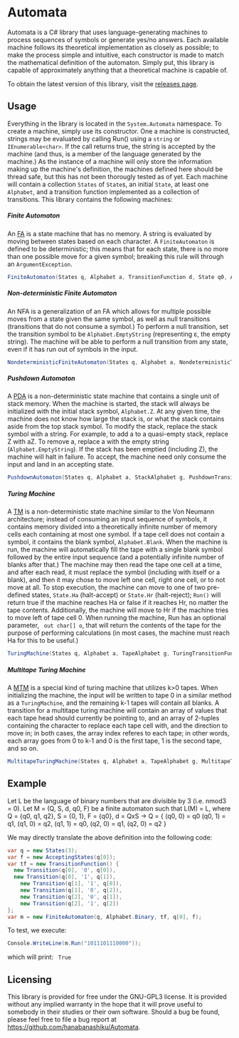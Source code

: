 # Automata
Automata is a C# library that uses language-generating machines to process sequences of symbols or generate yes/no answers. Each available machine follows its theoretical implementation as closely as possible; to make the process simple and intuitive, each constructor is made to match the mathematical definition of the automaton. Simply put, this library is capable of approximately anything that a theoretical machine is capable of.

To obtain the latest version of this library, visit the [releases page](https://github.com/hanabanashiku/Automata/releases).

## Usage
Everything in the library is located in the `System.Automata` namespace. To create a machine, simply use its constructor. One a machine is constructed, strings may be evaluated by calling Run() using a `string` or `IEnumerable<char>`. If the call returns true, the string is accepted by the machine (and thus, is a member of the language generated by the machine.) As the instance of a machine will only store the information making up the machine's definition, the machines defined here should be thread safe, but this has not been thorougly tested as of yet. Each machine will contain a collection `States` of `State`s, an initial `State`, at least one `Alphabet`, and a transition function implemented as a collection of transitions.
This library contains the following machines:

##### Finite Automaton
An [FA](https://en.wikipedia.org/wiki/Finite-state_machine) is a state machine that has no memory. A string is evaluated by moving between states based on each character. A `FiniteAutomaton` is defined to be deterministic; this means that for each state, there is no more than one possible move for a given symbol; breaking this rule will through an `ArgumentException`.

```C#
FiniteAutomaton(States q, Alphabet a, TransitionFunction d, State q0, AcceptingStates f)
```

##### Non-deterministic Finite Automaton
An NFA is a generalization of an FA which allows for multiple possible moves from a state given the same symbol, as well as null transitions (transitions that do not consume a symbol.) To perform a null transition, set the transition symbol to be `Alphabet.EmptyString` (representing ε, the empty string). The machine will be able to perform a null transition from any state, even if it has run out of symbols in the input.

``` C#
NondeterministicFiniteAutomaton(States q, Alphabet a, NondeterministicTransitionFunction d, State q0, AcceptingStates f)
```

##### Pushdown Automaton
A [PDA](https://en.wikipedia.org/wiki/Pushdown_automaton) is a non-deterministic state machine that contains a single unit of stack memory. When the machine is started, the stack will always be initialized with the initial stack symbol, `Alphabet.Z`. At any given time, the machine does not know how large the stack is, or what the stack contains aside from the top stack symbol. To modify the stack, replace the stack symbol with a string. For example, to add a to a quasi-empty stack, replace Z with aZ. To remove a, replace a with the empty string (`Alphabet.EmptyString`). If the stack has been emptied (including Z), the machine will halt in failure. To accept, the machine need only consume the input and land in an accepting state.

``` C#
PushdownAutomaton(States q, Alphabet a, StackAlphabet g, PushdownTransitionFunction d, State q0, AcceptingStates f)
```

##### Turing Machine
A [TM](https://en.wikipedia.org/wiki/Turing_machine) is a non-deterministic state machine similar to the Von Neumann architecture; instead of consuming an input sequence of symbols, it contains memory divided into a theoretically infinite number of memory cells each containing at most one symbol. If a tape cell does not contain a symbol, it contains the blank symbol, `Alphabet.Blank`. When the machine is run, the machine will automatically fill the tape with a single blank symbol followed by the entire input sequence (and a potentially infinite number of blanks after that.) The machine may then read the tape one cell at a time, and after each read, it must replace the symbol (including with itself or a blank), and then it may chose to move left one cell, right one cell, or to not move at all. To stop execution, the machine can move to one of two pre-defined states, `State.Ha` (halt-accept) or `State.Hr` (halt-reject); `Run()` will return true if the machine reaches Ha or false if it reaches Hr, no matter the tape contents. Additionally, the machine will move to Hr if the machine tries to move left of tape cell 0. When running the machine, Run has an optional parameter, ` out char[] o`, that will return the contents of the tape for the purpose of performing calculations (in most cases, the machine must reach Ha for this to be useful.)

``` C#
TuringMachine(States q, Alphabet a, TapeAlphabet g, TuringTransitionFunction tf, State q0)
```

##### Multitape Turing Machine
A [MTM](https://en.wikipedia.org/wiki/Multitape_Turing_machine) is a special kind of turing machine that utilizes k>0 tapes. When initializing the machine, the input will be written to tape 0 in a similar method as a `TuringMachine`, and the remaining k-1 tapes will contain all blanks. A transition for a multitape turing machine will contain an array of values that each tape head should currently be pointing to, and an array of 2-tuples containing the character to replace each tape cell with, and the direction to move in; in both cases, the array index referes to each tape; in other words, each array goes from 0 to k-1 and 0 is the first tape, 1 is the second tape, and so on.

``` C#
MultitapeTuringMachine(States q, Alphabet a, TapeAlphabet g, MultitapeTuringTransitionFunction tf, State q0, int k = 1)
```

## Example
Let L be the language of binary numbers that are divisible by 3 (i.e. nmod3 = 0).
Let M = (Q, S, d, q0, F) be a finite automaton such that L(M) = L, where
Q = {q0, q1, q2},
S = {0, 1},
F = {q0},
d = QxS -> Q = {
  (q0, 0) = q0
  (q0, 1) = q1,
  (q1, 0) = q2,
  (q1, 1) = q0,
  (q2, 0) = q1,
  (q2, 0) = q2
 }
 
We may directly translate the above definition into the following code:
``` C#
var q = new States(3);
var f = new AcceptingStates(q[0]);
var tf = new TransitionFunction() {
  new Transition(q[0], '0', q[0]),
  new Transition(q[0], '1', q[1]),
	new Transition(q[1], '1', q[0]),
	new Transition(q[1], '0', q[2]),
	new Transition(q[2], '0', q[1]),
	new Transition(q[2], '1', q[2])
};
var m = new FiniteAutomaton(q, Alphabet.Binary, tf, q[0], f);
 ```
 To test, we execute:
 ``` C#
 Console.WriteLine(m.Run("1011101110000"));
 ```
 which will print:
 ` True`
 
 ## Licensing
 This library is provided for free under the GNU-GPL3 license. It is provided without any implied warranty in the hope that it will prove useful to somebody in their studies or their own software. Should a bug be found, please feel free to file a bug report at https://github.com/hanabanashiku/Automata.
